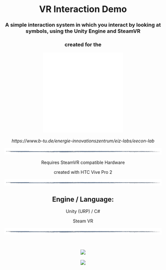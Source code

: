 
<h1 align="center">VR Interaction Demo</h1>
<h3 align="center">A simple interaction system in which you interact by looking at symbols, using the Unity Engine and SteamVR</h3>
<h3 align="center">created for the</h3>
<p align="center"><img src=/Assets/Art/Textures/UI/EECON_White_Transparent.png height=256px></p>
<!--<h3 align="center">EECON Lab</h3>-->
<p align="center"><i>https://www.b-tu.de/energie-innovationszentrum/eiz-labs/eecon-lab</i></p>
<p align="center"><img src=/readme/line2.png></p>
<p align="center">Requires SteamVR compatible Hardware</p>
<p align="center">created with HTC Vive Pro 2</p>
<p align="center"><img src=/readme/line2.png></p>
<h2 align="center">Engine / Language:</h2> 
<p align="center">Unity (URP) / C#</p>
<p align="center">Steam VR</p>
<p align="center"><img src=/readme/line2.png></p>
</br>
<p align="center"><img src=/readme/d1.gif></p>
<p align="center"><img src=/readme/d2.gif></p>
